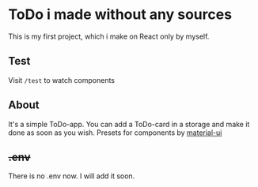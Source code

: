 # ToDo i made without any sources

This is my first project, which i make on React only by myself.

## Test

Visit `/test` to watch components

## About

It's a simple ToDo-app.
You can add a ToDo-card in a storage and make it done as soon as you wish.
Presets for components by [material-ui](https://mui.com/)

## ~~.env~~

There is no .env now.
I will add it soon.
